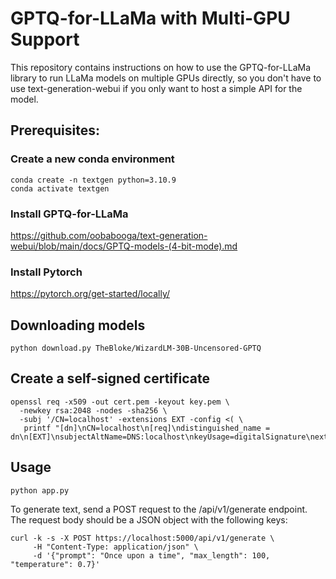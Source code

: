 # GPTQ-for-LLaMa with Multi-GPU Support
This repository contains instructions on how to use the GPTQ-for-LLaMa library to run LLaMa models on multiple GPUs directly, so you don't have to use text-generation-webui if you only want to host a simple API for the model.

## Prerequisites:

### Create a new conda environment
```
conda create -n textgen python=3.10.9
conda activate textgen
```

### Install GPTQ-for-LLaMa

https://github.com/oobabooga/text-generation-webui/blob/main/docs/GPTQ-models-(4-bit-mode).md

### Install Pytorch

https://pytorch.org/get-started/locally/


## Downloading models

```
python download.py TheBloke/WizardLM-30B-Uncensored-GPTQ
```

## Create a self-signed certificate 

```
openssl req -x509 -out cert.pem -keyout key.pem \
  -newkey rsa:2048 -nodes -sha256 \
  -subj '/CN=localhost' -extensions EXT -config <( \
   printf "[dn]\nCN=localhost\n[req]\ndistinguished_name = dn\n[EXT]\nsubjectAltName=DNS:localhost\nkeyUsage=digitalSignature\nextendedKeyUsage=serverAuth")
```


## Usage

```
python app.py
```

To generate text, send a POST request to the /api/v1/generate endpoint. The request body should be a JSON object with the following keys:
```
curl -k -s -X POST https://localhost:5000/api/v1/generate \
     -H "Content-Type: application/json" \
     -d '{"prompt": "Once upon a time", "max_length": 100, "temperature": 0.7}'
```